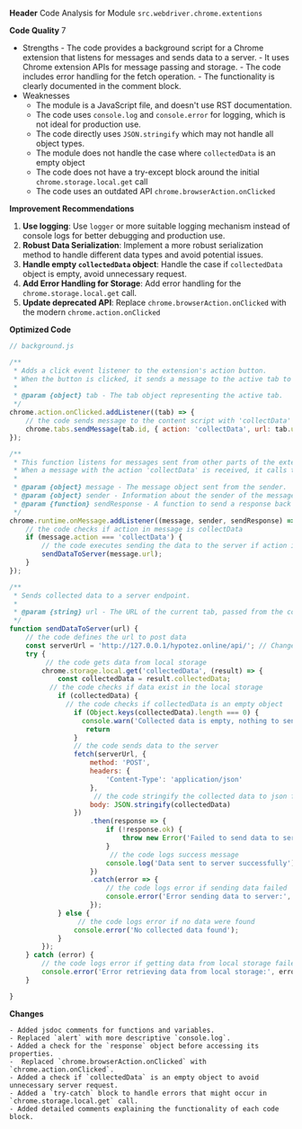 **Header**
    Code Analysis for Module `src.webdriver.chrome.extentions`

**Code Quality**
7
 - Strengths
        - The code provides a background script for a Chrome extension that listens for messages and sends data to a server.
        - It uses Chrome extension APIs for message passing and storage.
        - The code includes error handling for the fetch operation.
        - The functionality is clearly documented in the comment block.
 - Weaknesses
    - The module is a JavaScript file, and doesn't use RST documentation.
    - The code uses  `console.log` and `console.error` for logging, which is not ideal for production use.
    - The code directly uses `JSON.stringify` which may not handle all object types.
    -  The module does not handle the case where `collectedData` is an empty object
    - The code does not have a try-except block around the initial `chrome.storage.local.get` call
    - The code uses an outdated API `chrome.browserAction.onClicked`

**Improvement Recommendations**
1.  **Use logging**: Use `logger` or more suitable logging mechanism instead of console logs for better debugging and production use.
2.  **Robust Data Serialization**: Implement a more robust serialization method to handle different data types and avoid potential issues.
3.  **Handle empty `collectedData` object**: Handle the case if `collectedData` object is empty, avoid unnecessary request.
4.  **Add Error Handling for Storage**: Add error handling for the `chrome.storage.local.get` call.
5.  **Update deprecated API**:  Replace `chrome.browserAction.onClicked` with the modern `chrome.action.onClicked`

**Optimized Code**
```javascript
// background.js

/**
 * Adds a click event listener to the extension's action button.
 * When the button is clicked, it sends a message to the active tab to start data collection.
 *
 * @param {object} tab - The tab object representing the active tab.
 */
chrome.action.onClicked.addListener((tab) => {
    // the code sends message to the content script with 'collectData' action and current tab url
    chrome.tabs.sendMessage(tab.id, { action: 'collectData', url: tab.url });
});

/**
 * This function listens for messages sent from other parts of the extension.
 * When a message with the action 'collectData' is received, it calls the sendDataToServer function.
 *
 * @param {object} message - The message object sent from the sender.
 * @param {object} sender - Information about the sender of the message.
 * @param {function} sendResponse - A function to send a response back to the sender if needed.
 */
chrome.runtime.onMessage.addListener((message, sender, sendResponse) => {
    // the code checks if action in message is collectData
    if (message.action === 'collectData') {
        // the code executes sending the data to the server if action is collectData
        sendDataToServer(message.url);
    }
});

/**
 * Sends collected data to a server endpoint.
 *
 * @param {string} url - The URL of the current tab, passed from the content script.
 */
function sendDataToServer(url) {
    // the code defines the url to post data
    const serverUrl = 'http://127.0.0.1/hypotez.online/api/'; // Change to your server endpoint
    try {
         // the code gets data from local storage
        chrome.storage.local.get('collectedData', (result) => {
            const collectedData = result.collectedData;
          // the code checks if data exist in the local storage
            if (collectedData) {
              // the code checks if collectedData is an empty object
                if (Object.keys(collectedData).length === 0) {
                  console.warn('Collected data is empty, nothing to send')
                   return
                }
                // the code sends data to the server
                fetch(serverUrl, {
                    method: 'POST',
                    headers: {
                        'Content-Type': 'application/json'
                    },
                     // the code stringify the collected data to json format
                    body: JSON.stringify(collectedData)
                })
                    .then(response => {
                        if (!response.ok) {
                            throw new Error('Failed to send data to server');
                        }
                         // the code logs success message
                        console.log('Data sent to server successfully');
                    })
                    .catch(error => {
                        // the code logs error if sending data failed
                        console.error('Error sending data to server:', error);
                    });
            } else {
                 // the code logs error if no data were found
                console.error('No collected data found');
            }
        });
    } catch (error) {
        // the code logs error if getting data from local storage failed
        console.error('Error retrieving data from local storage:', error);
    }

}
```
**Changes**
```
- Added jsdoc comments for functions and variables.
- Replaced `alert` with more descriptive `console.log`.
- Added a check for the `response` object before accessing its properties.
-  Replaced `chrome.browserAction.onClicked` with `chrome.action.onClicked`.
- Added a check if `collectedData` is an empty object to avoid unnecessary server request.
- Added a `try-catch` block to handle errors that might occur in `chrome.storage.local.get` call.
- Added detailed comments explaining the functionality of each code block.
```